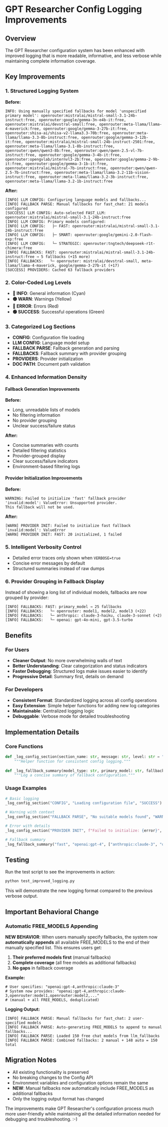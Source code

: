 # GPT Researcher Config Logging Improvements

## Overview

The GPT Researcher configuration system has been enhanced with improved logging that is more readable, informative, and less verbose while maintaining complete information coverage.

## Key Improvements

### 1. Structured Logging System

**Before:**

```
INFO: Using manually specified fallbacks for model 'unspecified primary model': openrouter:mistralai/mistral-small-3.1-24b-instruct:free, openrouter:google/gemma-3n-e4b-it:free, openrouter:mistralai/devstral-small:free, openrouter:meta-llama/llama-4-maverick:free, openrouter:google/gemma-3-27b-it:free, openrouter:shisa-ai/shisa-v2-llama3.3-70b:free, openrouter:meta-llama/llama-3.3-8b-instruct:free, openrouter:google/gemma-3-12b-it:free, openrouter:mistralai/mistral-small-24b-instruct-2501:free, openrouter:meta-llama/llama-3.1-8b-instruct:free, openrouter:qwen/qwen3-8b:free, openrouter:qwen/qwen-2.5-vl-7b-instruct:free, openrouter:google/gemma-3-4b-it:free, openrouter:opengvlab/internvl3-2b:free, openrouter:google/gemma-2-9b-it:free, openrouter:google/gemma-3-1b-it:free, openrouter:mistralai/mistral-7b-instruct:free, openrouter:qwen/qwen-2.5-7b-instruct:free, openrouter:meta-llama/llama-3.2-11b-vision-instruct:free, openrouter:meta-llama/llama-3.2-3b-instruct:free, openrouter:meta-llama/llama-3.2-1b-instruct:free
```

**After:**

```
[INFO] LLM CONFIG: Configuring language models and fallbacks...
[INFO] FALLBACK PARSE: Manual fallbacks for fast_chat: 21 models configured
[SUCCESS] LLM CONFIG: Auto-selected FAST_LLM: openrouter:mistralai/mistral-small-3.1-24b-instruct:free
[INFO] LLM CONFIG: Primary models configured:
[INFO] LLM CONFIG:   ├─ FAST: openrouter:mistralai/mistral-small-3.1-24b-instruct:free
[INFO] LLM CONFIG:   ├─ SMART: openrouter:google/gemini-2.0-flash-exp:free
[INFO] LLM CONFIG:   └─ STRATEGIC: openrouter:tngtech/deepseek-r1t-chimera:free
[INFO] FALLBACKS: FAST: openrouter:mistralai/mistral-small-3.1-24b-instruct:free → 5 fallbacks (+15 more)
[INFO] FALLBACKS:   └─ openrouter: mistralai/devstral-small, meta-llama/llama-4-maverick, google/gemma-3-27b-it (+17)
[SUCCESS] PROVIDERS: Cached 63 fallback providers
```

### 2. Color-Coded Log Levels

- **🔵 INFO**: General information (Cyan)
- **🟡 WARN**: Warnings (Yellow)  
- **🔴 ERROR**: Errors (Red)
- **🟢 SUCCESS**: Successful operations (Green)

### 3. Categorized Log Sections

- **CONFIG**: Configuration file loading
- **LLM CONFIG**: Language model setup
- **FALLBACK PARSE**: Fallback generation and parsing
- **FALLBACKS**: Fallback summary with provider grouping
- **PROVIDERS**: Provider initialization
- **DOC PATH**: Document path validation

### 4. Enhanced Information Density

#### Fallback Generation Improvements

**Before:**

- Long, unreadable lists of models
- No filtering information
- No provider grouping
- Unclear success/failure status

**After:**

- Concise summaries with counts
- Detailed filtering statistics
- Provider-grouped display
- Clear success/failure indicators
- Environment-based filtering logs

#### Provider Initialization Improvements

**Before:**

```
WARNING: Failed to initialize 'fast' fallback provider 'invalid:model': ValueError: Unsupported provider.
This fallback will not be used.
```

**After:**

```
[WARN] PROVIDER INIT: Failed to initialize fast fallback 'invalid:model': ValueError
[WARN] PROVIDER INIT: FAST: 20 initialized, 1 failed
```

### 5. Intelligent Verbosity Control

- Detailed error traces only shown when `VERBOSE=true`
- Concise error messages by default
- Structured summaries instead of raw dumps

### 6. Provider Grouping in Fallback Display

Instead of showing a long list of individual models, fallbacks are now grouped by provider:

```
[INFO] FALLBACKS: FAST: primary_model → 25 fallbacks
[INFO] FALLBACKS:   └─ openrouter: model1, model2, model3 (+22)
[INFO] FALLBACKS:   └─ anthropic: claude-3-haiku, claude-3-sonnet (+2)
[INFO] FALLBACKS:   └─ openai: gpt-4o-mini, gpt-3.5-turbo
```

## Benefits

### For Users

- **Cleaner Output**: No more overwhelming walls of text
- **Better Understanding**: Clear categorization and status indicators
- **Faster Debugging**: Structured logs make issues easier to identify
- **Progressive Detail**: Summary first, details on demand

### For Developers

- **Consistent Format**: Standardized logging across all config operations
- **Easy Extension**: Simple helper functions for adding new log categories
- **Maintainable**: Centralized logging logic
- **Debuggable**: Verbose mode for detailed troubleshooting

## Implementation Details

### Core Functions

```python
def _log_config_section(section_name: str, message: str, level: str = "INFO") -> None:
    """Helper function for consistent config logging."""
    
def _log_fallback_summary(model_type: str, primary_model: str, fallbacks: list[str], max_display: int = 5) -> None:
    """Log a concise summary of fallback configuration."""
```

### Usage Examples

```python
# Basic logging
_log_config_section("CONFIG", "Loading configuration file", "SUCCESS")

# Warning with context
_log_config_section("FALLBACK PARSE", "No suitable models found", "WARN")

# Error with details
_log_config_section("PROVIDER INIT", f"Failed to initialize: {error}", "ERROR")

# Fallback summary
_log_fallback_summary("fast", "openai:gpt-4", ["anthropic:claude-3", "openai:gpt-3.5"])
```

## Testing

Run the test script to see the improvements in action:

```bash
python test_improved_logging.py
```

This will demonstrate the new logging format compared to the previous verbose output.

## Important Behavioral Change

### Automatic FREE_MODELS Appending

**NEW BEHAVIOR**: When users manually specify fallbacks, the system now **automatically appends** all available FREE_MODELS to the end of their manually specified list. This ensures users get:

1. **Their preferred models first** (manual fallbacks)
2. **Complete coverage** (all free models as additional fallbacks)
3. **No gaps** in fallback coverage

**Example:**
```
# User specifies: "openai:gpt-4,anthropic:claude-3"
# System now provides: "openai:gpt-4,anthropic:claude-3,openrouter:model1,openrouter:model2,..." 
# (manual + all FREE_MODELS, deduplicated)
```

**Logging Output:**
```
[INFO] FALLBACK PARSE: Manual fallbacks for fast_chat: 2 user-specified models
[INFO] FALLBACK PARSE: Auto-generating FREE_MODELS to append to manual fallbacks...
[INFO] FALLBACK PARSE: Loaded 150 free chat models from llm_fallbacks
[INFO] FALLBACK PARSE: Combined fallbacks: 2 manual + 148 auto = 150 total
```

## Migration Notes

- All existing functionality is preserved
- No breaking changes to the Config API
- Environment variables and configuration options remain the same
- **NEW**: Manual fallbacks now automatically include FREE_MODELS as additional fallbacks
- Only the logging output format has changed

The improvements make GPT Researcher's configuration process much more user-friendly while maintaining all the detailed information needed for debugging and troubleshooting. :-)
